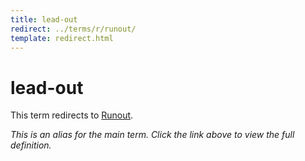 ```yaml
---
title: lead-out
redirect: ../terms/r/runout/
template: redirect.html
---
```


# lead-out

This term redirects to [Runout](../terms/r/runout/).

*This is an alias for the main term. Click the link above to view the full definition.*
